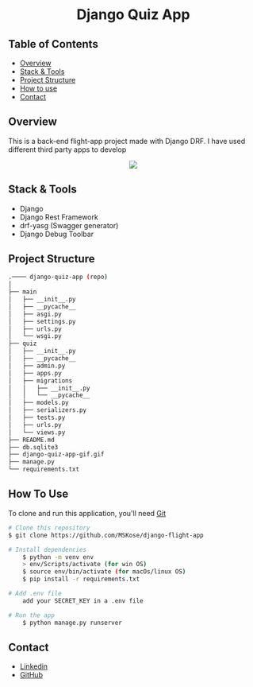 <!-- Please update value in the {}  -->

<h1 align="center">Django Quiz App</h1>


<!-- TABLE OF CONTENTS -->

## Table of Contents

- [Overview](#overview)
- [Stack & Tools](#stack)
- [Project Structure](#project-structure)
- [How to use](#how-to-use)
- [Contact](#contact)

<!-- OVERVIEW -->

## Overview

This is a back-end flight-app project made with Django DRF. I have used different third party apps to develop 

<!-- ![screenshot](https://user-images.githubusercontent.com/16707738/92399059-5716eb00-f132-11ea-8b14-bcacdc8ec97b.png) -->
<!-- ![screenshot](./django-quiz-app-gif.gif) -->
<p align="center">
  <img src="./django-quiz-app-gif.gif">
</p>

<h2 id="stack">Stack & Tools</h2>

- Django
- Django Rest Framework
- drf-yasg (Swagger generator)
- Django Debug Toolbar

## Project Structure

```bash
.──── django-quiz-app (repo)
│
├── main
│   ├── __init__.py
│   ├── __pycache__
│   ├── asgi.py
│   ├── settings.py
│   ├── urls.py
│   └── wsgi.py
├── quiz
│   ├── __init__.py
│   ├── __pycache__
│   ├── admin.py
│   ├── apps.py
│   ├── migrations
│   │   ├── __init__.py
│   │   └── __pycache__
│   ├── models.py
│   ├── serializers.py
│   ├── tests.py
│   ├── urls.py
│   └── views.py
├── README.md
├── db.sqlite3
├── django-quiz-app-gif.gif
├── manage.py
└── requirements.txt
```

## How To Use 

To clone and run this application, you'll need [Git](https://git-scm.com)

```bash
# Clone this repository
$ git clone https://github.com/MSKose/django-flight-app

# Install dependencies
    $ python -m venv env
    > env/Scripts/activate (for win OS)
    $ source env/bin/activate (for macOs/linux OS)
    $ pip install -r requirements.txt

# Add .env file
    add your SECRET_KEY in a .env file

# Run the app
    $ python manage.py runserver
```

## Contact

- [Linkedin](https://www.linkedin.com/in/mustafa-kose-linked/)
- [GitHub](https://github.com/MSKose)